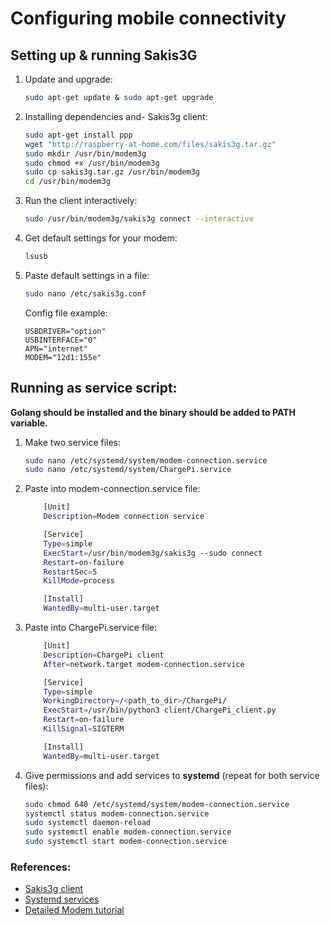 # Configuring mobile connectivity

## Setting up & running Sakis3G

1. Update and upgrade:

   ```bash
   sudo apt-get update & sudo apt-get upgrade
   ```

2. Installing dependencies and- Sakis3g client:

   ```bash
   sudo apt-get install ppp
   wget "http://raspberry-at-home.com/files/sakis3g.tar.gz"
   sudo mkdir /usr/bin/modem3g
   sudo chmod +x /usr/bin/modem3g
   sudo cp sakis3g.tar.gz /usr/bin/modem3g
   cd /usr/bin/modem3g
   ```

3. Run the client interactively:

   ```bash
   sudo /usr/bin/modem3g/sakis3g connect --interactive
   ```

5. Get default settings for your modem:

   ```bash
   lsusb
   ```

6. Paste default settings in a file:

   ```bash
   sudo nano /etc/sakis3g.conf
   ```

   Config file example:

    ```
    USBDRIVER="option"
    USBINTERFACE="0"
    APN="internet"
    MODEM="12d1:155e"
    ```

## Running as service script:

**Golang should be installed and the binary should be added to PATH variable.**

1. Make two service files:

   ```bash
   sudo nano /etc/systemd/system/modem-connection.service
   sudo nano /etc/systemd/system/ChargePi.service
   ```

2. Paste into modem-connection.service file:

   ```bash
       [Unit]
       Description=Modem connection service
   
       [Service]
       Type=simple 
       ExecStart=/usr/bin/modem3g/sakis3g --sudo connect 
       Restart=on-failure 
       RestartSec=5  
       KillMode=process
   
       [Install]
       WantedBy=multi-user.target
   ```

3. Paste into ChargePi.service file:

   ```bash
       [Unit]
       Description=ChargePi client 
       After=network.target modem-connection.service
   
       [Service]
       Type=simple
       WorkingDirectory=/<path_to_dir>/ChargePi/
       ExecStart=/usr/bin/python3 client/ChargePi_client.py 
       Restart=on-failure
       KillSignal=SIGTERM
   
       [Install]
       WantedBy=multi-user.target
   ```

4. Give permissions and add services to **systemd** (repeat for both service files):

   ```bash
   sudo chmod 640 /etc/systemd/system/modem-connection.service
   systemctl status modem-connection.service
   sudo systemctl daemon-reload
   sudo systemctl enable modem-connection.service
   sudo systemctl start modem-connection.service
   ```

### References:

* [Sakis3g client](http://raspberry-at-home.com/installing-3g-modem/#more-138)
* [Systemd services](https://www.howtogeek.com/687970/how-to-run-a-linux-program-at-startup-with-systemd/)
* [Detailed Modem tutorial](https://lawrencematthew.wordpress.com/2013/08/07/connect-raspberry-pi-to-a-3g-network-automatically-during-its-boot/)
